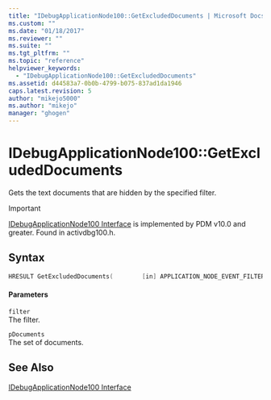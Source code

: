 ```yaml
---
title: "IDebugApplicationNode100::GetExcludedDocuments | Microsoft Docs"
ms.custom: ""
ms.date: "01/18/2017"
ms.reviewer: ""
ms.suite: ""
ms.tgt_pltfrm: ""
ms.topic: "reference"
helpviewer_keywords: 
  - "IDebugApplicationNode100::GetExcludedDocuments"
ms.assetid: d44583a7-0b0b-4799-b075-837ad1da1946
caps.latest.revision: 5
author: "mikejo5000"
ms.author: "mikejo"
manager: "ghogen"
---
```

# IDebugApplicationNode100::GetExcludedDocuments
Gets the text documents that are hidden by the specified filter.  
  
> [!IMPORTANT]
>  [IDebugApplicationNode100 Interface](../../winscript/reference/idebugapplicationnode100-interface.md) is implemented by PDM v10.0 and greater. Found in activdbg100.h.  
  
## Syntax  
  
```cpp  
HRESULT GetExcludedDocuments(        [in] APPLICATION_NODE_EVENT_FILTER filter,        [out] TEXT_DOCUMENT_ARRAY* pDocuments        );  
```  
  
#### Parameters  
 `filter`  
 The filter.  
  
 `pDocuments`  
 The set of documents.  
  
## See Also  
 [IDebugApplicationNode100 Interface](../../winscript/reference/idebugapplicationnode100-interface.md)